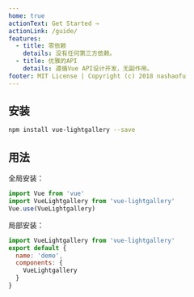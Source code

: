 ```yaml
---
home: true
actionText: Get Started →
actionLink: /guide/
features:
  - title: 零依赖
    details: 没有任何第三方依赖。
  - title: 优雅的API
    details: 遵循Vue API设计开发，无副作用。
footer: MIT License | Copyright (c) 2018 nashaofu
---
```


## 安装
``` bash
npm install vue-lightgallery --save
```

## 用法
全局安装：
```js
import Vue from 'vue'
import VueLightgallery from 'vue-lightgallery'
Vue.use(VueLightgallery)
```

局部安装：
```js
import VueLightgallery from 'vue-lightgallery'
export default {
  name: 'demo',
  components: {
    VueLightgallery
  }
}
```
